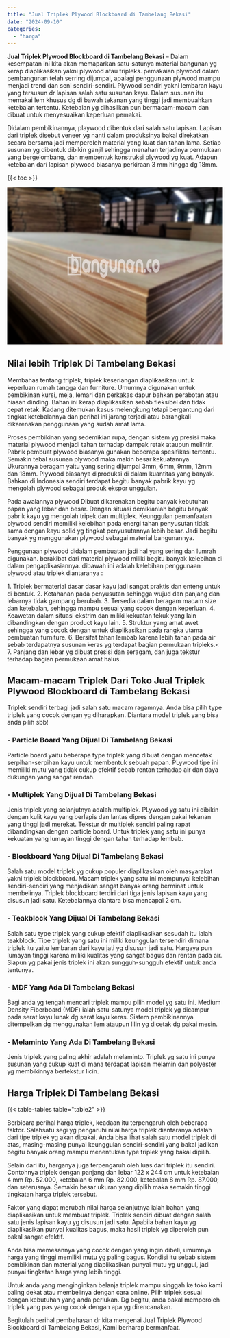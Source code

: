 ```yaml
---
title: "Jual Triplek Plywood Blockboard di Tambelang Bekasi"
date: "2024-09-10"
categories: 
  - "harga"
---
```


**Jual Triplek Plywood Blockboard di Tambelang Bekasi** – Dalam kesempatan ini kita akan memaparkan satu-satunya material bangunan yg kerap diaplikasikan yakni plywood atau tripleks. pemakaian plywood dalam pembangunan telah serring dijumpai, apalagi penggunaan plywood mampu menjadi trend dan seni sendiri-sendiri. Plywood sendiri yakni lembaran kayu yang tersusun dr lapisan salah satu susunan kayu. Dalam susunan itu memakai lem khusus dg di bawah tekanan yang tinggi jadi membuahkan ketebalan tertentu. Ketebalan yg dihasilkan pun bermacam-macam dan dibuat untuk menyesuaikan keperluan pemakai.

Didalam pembikinannya, playwood dibentuk dari salah satu lapisan. Lapisan dari triplek disebut veneer yg nanti dalam produksinya bakal direkatkan secara bersama jadi memperoleh material yang kuat dan tahan lama. Setiap susunan yg dibentuk dibikin ganjil sehingga menahan terjadinya permukaan yang bergelombang, dan membentuk konstruksi plywood yg kuat. Adapun ketebalan dari lapisan plywood biasanya perkiraan 3 mm hingga dg 18mm.

{{< toc >}}

![Jual Triplek Plywood Blockboard di Tambelang Bekasi](/images/jual-triplek-murah-46.png)

## Nilai lebih Triplek Di Tambelang Bekasi

Membahas tentang triplek, triplek keseriangan diaplikasikan untuk keperluan rumah tangga dan furniture. Umumnya digunakan untuk pembikinan kursi, meja, lemari dan perkakas dapur bahkan perabotan atau hiasan dinding. Bahan ini kerap diaplikasikan sebab fleksibel dan tidak cepat retak. Kadang ditemukan kasus melengkung tetapi bergantung dari tingkat ketebalannya dan perihal ini jarang terjadi atau barangkali dikarenakan penggunaan yang sudah amat lama.

Proses pembikinan yang sedemikian rupa, dengan sistem yg presisi maka material plywood menjadi tahan terhadap dampak retak ataupun melintir. Pabrik pembuat plywood biasanya gunakan beberapa spesifikasi tertentu. Semakin tebal susunan plywood maka makin besar kekuatannya. Ukurannya beragam yaitu yang sering dijumpai 3mm, 6mm, 9mm, 12mm dan 18mm. Plywood biasanya diproduksi di dalam kuantitas yang banyak. Bahkan di Indonesia sendiri terdapat begitu banyak pabrik kayu yg mengolah plywood sebagai produk ekspor unggulan.

Pada awalannya plywood Dibuat dikarenakan begitu banyak kebutuhan papan yang lebar dan besar. Dengan situasi demikianlah begitu banyak pabrik kayu yg mengolah tripek dan multiplek. Keunggulan pemanfaatan plywood sendiri memiliki kelebihan pada energi tahan penyusutan tidak sama dengan kayu solid yg tingkat penyusutannya lebih besar. Jadi begitu banyak yg menggunakan plywood sebagai material bangunannya.

Penggunaan plywood didalam pembuatan jadi hal yang sering dan lumrah digunakan. berakibat dari material plywood miliki begitu banyak kelebihan di dalam pengaplikasiannya. dibawah ini adalah kelebihan penggunaan plywood atau triplek diantaranya :

1\. Triplek bermaterial dasar dasar kayu jadi sangat praktis dan enteng untuk di bentuk. 2. Ketahanan pada penyusutan sehingga wujud dan panjang dan lebarnya tidak gampang berubah. 3. Tersedia dalam beragam macam size dan ketebalan, sehingga mampu sesuai yang cocok dengan keperluan. 4. Keawetan dalam situasi ekstrim dan miliki kekuatan tekuk yang lain dibandingkan dengan product kayu lain. 5. Struktur yang amat awet sehingga yang cocok dengan untuk diaplikasikan pada rangka utama pembuatan furniture. 6. Bersifat tahan lembab karena lebih tahan pada air sebab terdapatnya susunan keras yg terdapat bagian permukaan tripleks.< 7. Panjang dan lebar yg dibuat presisi dan seragam, dan juga tekstur terhadap bagian permukaan amat halus.

## Macam-macam Triplek Dari Toko Jual Triplek Plywood Blockboard di Tambelang Bekasi

Triplek sendiri terbagi jadi salah satu macam ragamnya. Anda bisa pilih type triplek yang cocok dengan yg diharapkan. Diantara model triplek yang bisa anda pilih sbb!

### \- Particle Board Yang Dijual Di Tambelang Bekasi

Particle board yaitu beberapa type triplek yang dibuat dengan mencetak serpihan-serpihan kayu untuk membentuk sebuah papan. PLywood tipe ini memiliki mutu yang tidak cukup efektif sebab rentan terhadap air dan daya dukungan yang sangat rendah.

### \- Multiplek Yang Dijual Di Tambelang Bekasi

Jenis triplek yang selanjutnya adalah multiplek. PLywood yg satu ini dibikin dengan kulit kayu yang berlapis dan lantas dipres dengan pakai tekanan yang tinggi jadi merekat. Tekstur dr multiplek sendiri paling rapat dibandingkan dengan particle board. Untuk triplek yang satu ini punya kekuatan yang lumayan tinggi dengan tahan terhadap lembab.

### \- Blockboard Yang Dijual Di Tambelang Bekasi

Salah satu model triplek yg cukup populer diaplikasikan oleh masyarakat yakni triplek blockboard. Macam triplek yang satu ini mempunyai kelebihan sendiri-sendiri yang menjadikan sangat banyak orang berminat untuk membelinya. Triplek blockboard terdiri dari tiga jenis lapisan kayu yang disusun jadi satu. Ketebalannya diantara bisa mencapai 2 cm.

### \- Teakblock Yang Dijual Di Tambelang Bekasi

Salah satu type triplek yang cukup efektif diaplikasikan sesudah itu ialah teakblock. Tipe triplek yang satu ini miliki keunggulan tersendiri dimana triplek itu yaitu lembaran dari kayu jati yg disusun jadi satu. Hargaya pun lumayan tinggi karena miliki kualitas yang sangat bagus dan rentan pada air. Siapun yg pakai jenis triplek ini akan sungguh-sungguh efektif untuk anda tentunya.

### \- MDF Yang Ada Di Tambelang Bekasi

Bagi anda yg tengah mencari triplek mampu pilih model yg satu ini. Medium Density Fiberboard (MDF) ialah satu-satunya model triplek yg dicampur pada serat kayu lunak dg serat kayu keras. Sistem pembikinannya ditempelkan dg menggunakan lem ataupun lilin yg dicetak dg pakai mesin.

### \- Melaminto Yang Ada Di Tambelang Bekasi

Jenis triplek yang paling akhir adalah melaminto. Triplek yg satu ini punya susunan yang cukup kuat di mana terdapat lapisan melamin dan polyester yg membikinnya bertekstur licin.

## Harga Triplek Di Tambelang Bekasi

{{< table-tables table="table2" >}}

Berbicara perihal harga triplek, keadaan itu terpengaruh oleh beberapa faktor. Salahsatu segi yg pengaruhi nilai harga triplek diantaranya adalah dari tipe triplek yg akan dipakai. Anda bisa lihat salah satu model triplek di atas, masing-masing punyai keunggulan sendiri-sendiri yang bakal jadikan begitu banyak orang mampu menentukan type triplek yang bakal dipilih.

Selain dari itu, harganya juga terpengaruh oleh luas dari triplek itu sendiri. Contohnya triplek dengan panjang dan lebar 122 x 244 cm untuk ketebalan 4 mm Rp. 52.000, ketebalan 6 mm Rp. 82.000, ketebalan 8 mm Rp. 87.000, dan seterusnya. Semakin besar ukuran yang dipilih maka semakin tinggi tingkatan harga triplek tersebut.

Faktor yang dapat merubah nilai harga selanjutnya ialah bahan yang diaplikasikan untuk membuat triplek. Triplek sendiri dibuat dengan salah satu jenis lapisan kayu yg disusun jadi satu. Apabila bahan kayu yg diaplikasikan punyai kualitas bagus, maka hasil triplek yg diperoleh pun bakal sangat efektif.

Anda bisa memesannya yang cocok dengan yang ingin dibeli, umumnya harga yang tinggi memiliki mutu yg paling bagus. Kondisi itu sebab sistem pembikinan dan material yang diaplikasikan punyai mutu yg unggul, jadi punyai tingkatan harga yang lebih tinggi.

Untuk anda yang menginginkan belanja triplek mampu singgah ke toko kami paling dekat atau membelinya dengan cara online. Pilih triplek sesuai dengan kebutuhan yang anda perlukan. Dg begitu, anda bakal memperoleh triplek yang pas yang cocok dengan apa yg direncanakan.

Begitulah perihal pembahasan dr kita mengenai Jual Triplek Plywood Blockboard di Tambelang Bekasi, Kami berharap bermanfaat.
